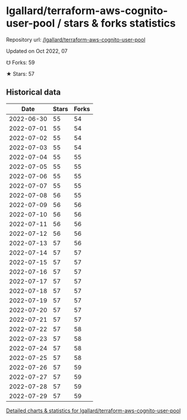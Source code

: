 # lgallard/terraform-aws-cognito-user-pool / stars & forks statistics

Repository url: [/lgallard/terraform-aws-cognito-user-pool](https://github.com/lgallard/terraform-aws-cognito-user-pool)

Updated on Oct 2022, 07

☋ Forks: 59

★ Stars: 57

## Historical data
| Date | Stars | Forks |
|------|-------|-------|
| 2022-06-30 | 55 | 54 | 
| 2022-07-01 | 55 | 54 | 
| 2022-07-02 | 55 | 54 | 
| 2022-07-03 | 55 | 54 | 
| 2022-07-04 | 55 | 55 | 
| 2022-07-05 | 55 | 55 | 
| 2022-07-06 | 55 | 55 | 
| 2022-07-07 | 55 | 55 | 
| 2022-07-08 | 56 | 55 | 
| 2022-07-09 | 56 | 56 | 
| 2022-07-10 | 56 | 56 | 
| 2022-07-11 | 56 | 56 | 
| 2022-07-12 | 56 | 56 | 
| 2022-07-13 | 57 | 56 | 
| 2022-07-14 | 57 | 57 | 
| 2022-07-15 | 57 | 57 | 
| 2022-07-16 | 57 | 57 | 
| 2022-07-17 | 57 | 57 | 
| 2022-07-18 | 57 | 57 | 
| 2022-07-19 | 57 | 57 | 
| 2022-07-20 | 57 | 57 | 
| 2022-07-21 | 57 | 57 | 
| 2022-07-22 | 57 | 58 | 
| 2022-07-23 | 57 | 58 | 
| 2022-07-24 | 57 | 58 | 
| 2022-07-25 | 57 | 58 | 
| 2022-07-26 | 57 | 59 | 
| 2022-07-27 | 57 | 59 | 
| 2022-07-28 | 57 | 59 | 
| 2022-07-29 | 57 | 59 | 


[Detailed charts & statistics for lgallard/terraform-aws-cognito-user-pool](https://reviewgithub.com/rep/lgallard/terraform-aws-cognito-user-pool)

